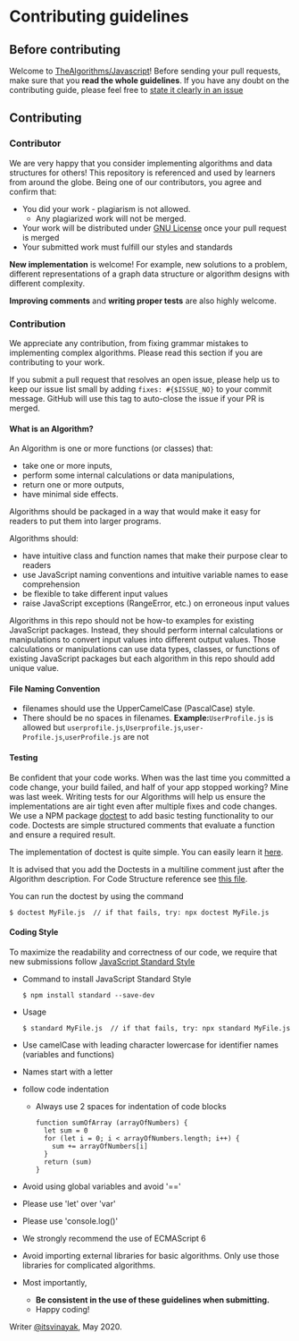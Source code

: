 # Contributing guidelines

## Before contributing

Welcome to [TheAlgorithms/Javascript](https://github.com/TheAlgorithms/Javascript)! Before sending your pull requests, make sure that you **read the whole guidelines**. If you have any doubt on the contributing guide, please feel free to [state it clearly in an issue](https://github.com/TheAlgorithms/Javascript/issues/new)

## Contributing

### Contributor

We are very happy that you consider implementing algorithms and data structures for others! This repository is referenced and used by learners from around the globe. Being one of our contributors, you agree and confirm that:

- You did your work - plagiarism is not allowed.
  - Any plagiarized work will not be merged.
- Your work will be distributed under [GNU License](LICENSE) once your pull request is merged
- Your submitted work must fulfill our styles and standards

**New implementation** is welcome! For example, new solutions to a problem, different representations of a graph data structure or algorithm designs with different complexity.

**Improving comments** and **writing proper tests** are also highly welcome.

### Contribution

We appreciate any contribution, from fixing grammar mistakes to implementing complex algorithms. Please read this section if you are contributing to your work.


If you submit a pull request that resolves an open issue, please help us to keep our issue list small by adding `fixes: #{$ISSUE_NO}` to your commit message. GitHub will use this tag to auto-close the issue if your PR is merged.

#### What is an Algorithm?

An Algorithm is one or more functions (or classes) that:
* take one or more inputs,
* perform some internal calculations or data manipulations,
* return one or more outputs,
* have minimal side effects.

Algorithms should be packaged in a way that would make it easy for readers to put them into larger programs.

Algorithms should:
* have intuitive class and function names that make their purpose clear to readers
* use JavaScript naming conventions and intuitive variable names to ease comprehension
* be flexible to take different input values
* raise JavaScript exceptions (RangeError, etc.) on erroneous input values

Algorithms in this repo should not be how-to examples for existing JavaScript packages.  Instead, they should perform internal calculations or manipulations to convert input values into different output values.  Those calculations or manipulations can use data types, classes, or functions of existing JavaScript packages but each algorithm in this repo should add unique value.

#### File Naming Convention
  - filenames should use the UpperCamelCase (PascalCase) style.
  - There should be no spaces in filenames.
 **Example:**`UserProfile.js` is allowed but `userprofile.js`,`Userprofile.js`,`user-Profile.js`,`userProfile.js` are not

#### Testing

Be confident that your code works. When was the last time you committed a code change, your build failed, and half of your app stopped working? Mine was last week. Writing tests for our Algorithms will help us ensure the implementations are air tight even after multiple fixes and code changes.
We use a NPM package [doctest](https://www.npmjs.com/package/doctest) to add basic testing functionality to our code. Doctests are simple structured comments that evaluate a function and ensure a required result.

The implementation of doctest is quite simple. You can easily learn it [here](https://www.npmjs.com/package/doctest).

It is advised that you add the Doctests in a multiline comment just after the Algorithm description.
For Code Structure reference see [this file](https://github.com/TheAlgorithms/Javascript/blob/master/Sorts/BubbleSort.js).

You can run the doctest by using the command
```
$ doctest MyFile.js  // if that fails, try: npx doctest MyFile.js
```

#### Coding Style

To maximize the readability and correctness of our code, we require that new submissions follow [JavaScript Standard Style](https://standardjs.com/)
  - Command to  install JavaScript Standard Style
    ```
    $ npm install standard --save-dev
    ```
  - Usage
    ```
    $ standard MyFile.js  // if that fails, try: npx standard MyFile.js
    ```

- Use camelCase with leading character lowercase for identifier names (variables and functions)
- Names start with a letter
- follow code indentation
  - Always use 2 spaces for indentation of code blocks
    ```
    function sumOfArray (arrayOfNumbers) {
      let sum = 0
      for (let i = 0; i < arrayOfNumbers.length; i++) {
        sum += arrayOfNumbers[i]
      }
      return (sum)
    }

    ```
- Avoid using global variables and avoid '=='
- Please use 'let' over 'var'
- Please use 'console.log()'
- We strongly recommend the use of ECMAScript 6
- Avoid importing external libraries for basic algorithms. Only use those libraries for complicated algorithms.
- Most importantly,
  - **Be consistent in the use of these guidelines when submitting.**
  - Happy coding!

Writer [@itsvinayak](https://github.com/itsvinayak), May 2020.
